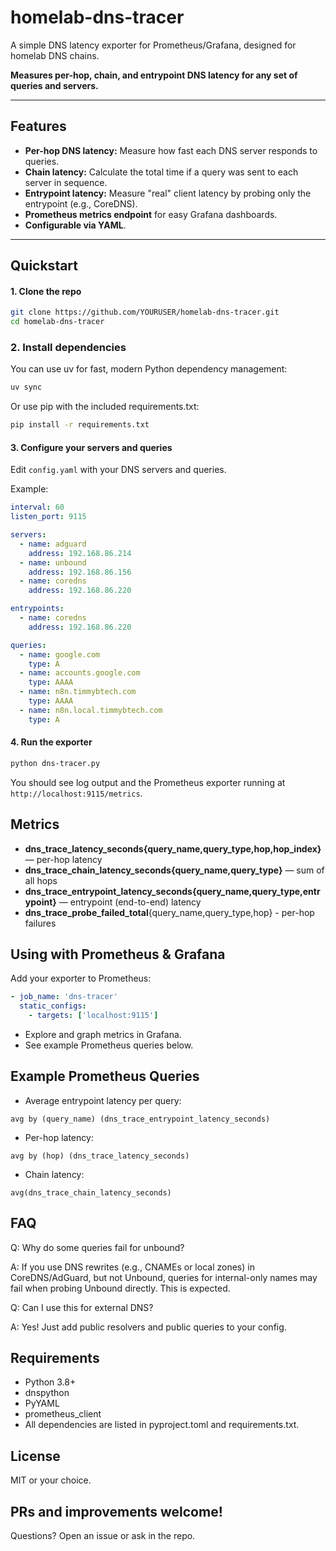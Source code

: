 # homelab-dns-tracer

A simple DNS latency exporter for Prometheus/Grafana, designed for homelab DNS chains.

**Measures per-hop, chain, and entrypoint DNS latency for any set of queries and servers.**

---

## Features

- **Per-hop DNS latency:** Measure how fast each DNS server responds to queries.
- **Chain latency:** Calculate the total time if a query was sent to each server in sequence.
- **Entrypoint latency:** Measure "real" client latency by probing only the entrypoint (e.g., CoreDNS).
- **Prometheus metrics endpoint** for easy Grafana dashboards.
- **Configurable via YAML**.

---

## Quickstart

#### 1. Clone the repo

```sh
git clone https://github.com/YOURUSER/homelab-dns-tracer.git
cd homelab-dns-tracer
```

### 2. Install dependencies

You can use uv for fast, modern Python dependency management:

```sh
uv sync
```

Or use pip with the included requirements.txt:

```sh
pip install -r requirements.txt
```

#### 3. Configure your servers and queries

Edit `config.yaml` with your DNS servers and queries.

Example:

```yaml
interval: 60
listen_port: 9115

servers:
  - name: adguard
    address: 192.168.86.214
  - name: unbound
    address: 192.168.86.156
  - name: coredns
    address: 192.168.86.220

entrypoints:
  - name: coredns
    address: 192.168.86.220

queries:
  - name: google.com
    type: A
  - name: accounts.google.com
    type: AAAA
  - name: n8n.timmybtech.com
    type: AAAA
  - name: n8n.local.timmybtech.com
    type: A
```

#### 4. Run the exporter

```sh
python dns-tracer.py
```

You should see log output and the Prometheus exporter running at `http://localhost:9115/metrics`.

## Metrics

- **dns_trace_latency_seconds{query_name,query_type,hop,hop_index}** — per-hop latency
- **dns_trace_chain_latency_seconds{query_name,query_type}** — sum of all hops
- **dns_trace_entrypoint_latency_seconds{query_name,query_type,entrypoint}** — entrypoint (end-to-end) latency
- **dns_trace_probe_failed_total**{query_name,query_type,hop} - per-hop failures

## Using with Prometheus & Grafana

Add your exporter to Prometheus:

```yaml
- job_name: 'dns-tracer'
  static_configs:
    - targets: ['localhost:9115']
```

- Explore and graph metrics in Grafana.
- See example Prometheus queries below.

## Example Prometheus Queries

- Average entrypoint latency per query:

```promql
avg by (query_name) (dns_trace_entrypoint_latency_seconds)
```

- Per-hop latency:

```promql
avg by (hop) (dns_trace_latency_seconds)
```

- Chain latency:

```promql
avg(dns_trace_chain_latency_seconds)
```

## FAQ

Q: Why do some queries fail for unbound?

A: If you use DNS rewrites (e.g., CNAMEs or local zones) in CoreDNS/AdGuard, but not Unbound, queries for internal-only names may fail when probing Unbound directly. This is expected.

Q: Can I use this for external DNS?

A: Yes! Just add public resolvers and public queries to your config.

## Requirements

- Python 3.8+
- dnspython
- PyYAML
- prometheus_client
- All dependencies are listed in pyproject.toml and requirements.txt.

## License

MIT or your choice.

## PRs and improvements welcome!

Questions? Open an issue or ask in the repo.
